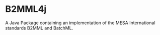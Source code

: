 # B2MML4j
A Java Package containing an implementation of the MESA International standards B2MML and BatchML.
